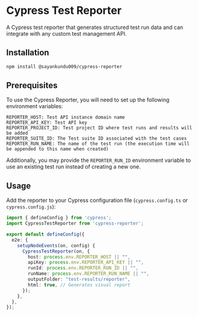 # Cypress Test Reporter

A Cypress test reporter that generates structured test run data and can integrate with any custom test management API.

## Installation

```bash
npm install @sayankundu009/cypress-reporter
```

## Prerequisites

To use the Cypress Reporter, you will need to set up the following environment variables:

```
REPORTER_HOST: Test API instance domain name
REPORTER_API_KEY: Test API key
REPORTER_PROJECT_ID: Test project ID where test runs and results will be added
REPORTER_SUITE_ID: The Test suite ID associated with the test cases
REPORTER_RUN_NAME: The name of the test run (the execution time will be appended to this name when created)
```

Additionally, you may provide the `REPORTER_RUN_ID` environment variable to use an existing test run instead of creating a new one.

## Usage

Add the reporter to your Cypress configuration file (`cypress.config.ts` or `cypress.config.js`):

```typescript
import { defineConfig } from 'cypress';
import CypressTestReporter from 'cypress-reporter';

export default defineConfig({
  e2e: {
    setupNodeEvents(on, config) {
      CypressTestReporter(on, {
        host: process.env.REPORTER_HOST || "",
        apiKey: process.env.REPORTER_API_KEY || "",
        runId: process.env.REPORTER_RUN_ID || "",
        runName: process.env.REPORTER_RUN_NAME || "",
        outputFolder: "test-results/reporter",
        html: true, // Generates visual report
      });
    },
  },
});
```
